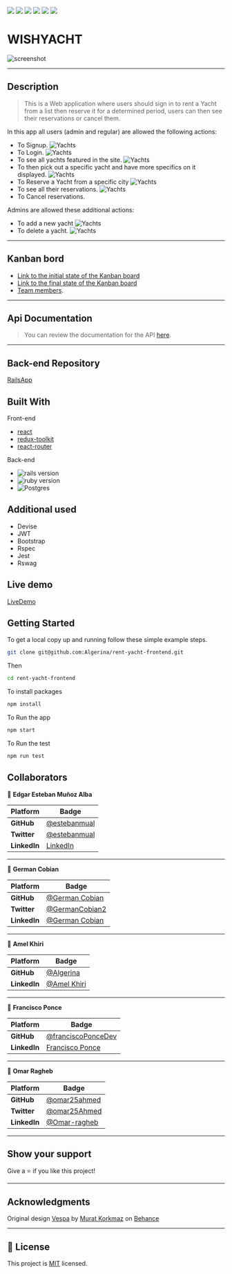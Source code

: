 ![](https://img.shields.io/badge/Microverse-blueviolet)
![](https://img.shields.io/static/v1?label=BY&message=Algerina&color=pink)
![](https://img.shields.io/static/v1?label=BY&message=Estebanmual&color=blue)
![](https://img.shields.io/static/v1?label=BY&message=FranciscoPonceDev&color=purple)
![](https://img.shields.io/static/v1?label=BY&message=German-cobian&color=red)
![](https://img.shields.io/static/v1?label=BY&message=Omar25ahmed&color=green)

# WISHYACHT

![screenshot](./src/assets/Yacht-logo2.svg)

<hr>

## Description

> This is  a Web application where users should sign in to rent a Yacht from a list then reserve it for a determined period, users can then see their reservations or cancel them.

In this app all users (admin and regular) are allowed the following actions:

- To Signup.
![Yachts](/src/assets/project-images/Signup.png?raw=true "signup")
- To Login.
![Yachts](/src/assets/project-images/Login.png?raw=true "login")
- To see all yachts featured in the site.
![Yachts](/src/assets/project-images/Yachts-display.png?raw=true "yachts-display")
- To then pick out a specific yacht and have more specifics on it displayed.
![Yachts](/src/assets/project-images/Single-yacht.png?raw=true "single-yacht") 
- To Reserve a Yacht from a specific city
![Yachts](/src/assets/project-images/Reserve-a-yacht.png?raw=true "reserve-a-yacht") 
- To see all their reservations.
![Yachts](/src/assets/project-images/All-reservations.png?raw=true "all-reservations") 
- To Cancel  reservations.

Admins are allowed these additional actions:

- To add a new yacht 
![Yachts](/src/assets/project-images/Add-yacht.png?raw=true "add-yacht")
- To delete a yacht.
![Yachts](/src/assets/project-images/Delete-yacht.png?raw=true "delete-yacht") 
<hr>


## Kanban bord
-  [Link to the initial state of the Kanban board](https://user-images.githubusercontent.com/92755394/177657371-659c399b-1846-44a2-811a-ba6d0e03858c.png)
- [Link to the final state of the Kanban board ](https://github.com/algerina/rent-yacht/projects/1)
- [Team members](https://github.com/algerina/rent-yacht#collaborators).


<hr>


## Api Documentation

>You can review the documentation for the API [here](https://wishyacht-api.herokuapp.com/api-docs/index.html
).
<hr>

 
## Back-end Repository 

[RailsApp](https://github.com/algerina/rent-yacht)


## Built With

Front-end
- [react](https://reactjs.org/) 
- [redux-toolkit](https://redux-toolkit.js.org/) 
- [react-router](https://reactrouter.com/)

Back-end
- ![rails version](https://img.shields.io/badge/Rails-7-red)
- ![ruby version](https://img.shields.io/badge/Ruby-3.x-yellow)
- ![Postgres](https://img.shields.io/badge/postgres-%23316192.svg?style=for-the-badge&logo=postgresql&logoColor=white)

## Additional used

- Devise
- JWT
- Bootstrap
- Rspec
- Jest
- Rswag

## Live demo

[LiveDemo](https://wishyacht.netlify.app)

## Getting Started

To get a local copy up and running follow these simple example steps.

```sh
git clone git@github.com:Algerina/rent-yacht-frontend.git 
```

Then 
```sh
cd rent-yacht-frontend 
```

To install packages
```sh 
npm install
``` 

To Run the app
```sh 
npm start
```

To Run the test
```sh 
npm run test
```


 ## Collaborators

👤 **Edgar Esteban Muñoz Alba**

Platform | Badge |
 --- | --- |
 **GitHub**  | [@estebanmual](https://github.com/estebanmual)
 **Twitter** |[@estebanmual](https://twitter.com/estebanmual)
 **LinkedIn** | [LinkedIn](https://linkedin.com/in/estebanmual)
<hr>

 👤 **German Cobian**

Platform | Badge |
 --- | --- |
 **GitHub**  | [@German Cobian](https://github.com/German-Cobian)
 **Twitter** |[@GermanCobian2](https://twitter.com/GermanCobian2)
 **LinkedIn** | [@German Cobian](https://www.linkedin.com/in/german-cobian/)
<hr>

 👤 **Amel Khiri**

 Platform | Badge |
 --- | --- |
 **GitHub**  | [@Algerina](https://github.com/Algerina)
 **LinkedIn** | [@Amel Khiri](https://www.linkedin.com/in/amel-khiri/)
<hr>

 👤 **Francisco Ponce**

Platform | Badge |
 --- | --- |
 **GitHub**  |[@franciscoPonceDev](https://github.com/franciscoPonceDev)
 **LinkedIn** |  [Francisco Ponce](https://www.linkedin.com/in/dev-ponce/)
<hr>

 👤 **Omar Ragheb**

Platform | Badge |
 --- | --- |
 **GitHub**  |  [@omar25ahmed](https://github.com/omar25ahmed)
 **Twitter** |[@omar25Ahmed](https://twitter.com/Omar25Ahmed)
 **LinkedIn** | [@Omar-ragheb](https://www.linkedin.com/in/omar-ragheb/)
<hr>
 
## Show your support

Give a ⭐️ if you like this project!
<hr>

## Acknowledgments

Original design [Vespa](https://www.behance.net/gallery/26425031/Vespa-Responsive-Redesign/modules/173005583) by [Murat Korkmaz](https://www.behance.net/muratk) on [Behance](https://www.behance.net/)

<hr>

## 📝 License

This project is [MIT](./MIT.md) licensed.
